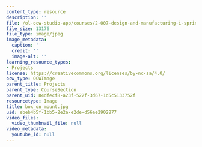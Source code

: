 ```yaml
---
content_type: resource
description: ''
file: /ol-ocw-studio-app/courses/2-007-design-and-manufacturing-i-spring-2009/ebeb4b5f1bb52e2ae2ded56ae2902877_box_on_mount.jpg
file_size: 13176
file_type: image/jpeg
image_metadata:
  caption: ''
  credit: ''
  image-alt: ''
learning_resource_types:
- Projects
license: https://creativecommons.org/licenses/by-nc-sa/4.0/
ocw_type: OCWImage
parent_title: Projects
parent_type: CourseSection
parent_uid: 84dfecf8-a23f-522f-3d67-1d5c5133752f
resourcetype: Image
title: box_on_mount.jpg
uid: ebeb4b5f-1bb5-2e2a-e2de-d56ae2902877
video_files:
  video_thumbnail_file: null
video_metadata:
  youtube_id: null
---
```

